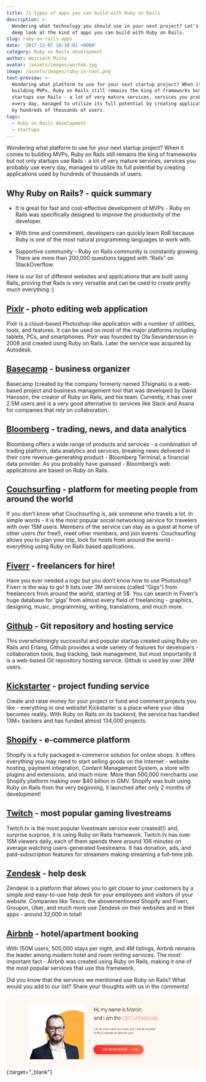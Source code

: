```yaml
---
title: 11 types of apps you can build with Ruby on Rails
description: >-
  Wondering what technology you should use in your next project? Let's take a
  deep look at the kind of apps you can build with Ruby on Rails.
slug: ruby-on-rails-apps
date: '2017-12-07 10:38:01 +0000'
category: Ruby on Rails development
author: Wojciech Miśta
avatar: /assets/images/wojtek.jpg
image: /assets/images/ruby-is-cool.png
text-preview: >-
  Wondering what platform to use for your next startup project? When it comes to
  building MVPs, Ruby on Rails still remains the king of frameworks but not only
  startups use Rails - a lot of very mature services, services you probably use
  every day, managed to utilize its full potential by creating applications used
  by hundreds of thousands of users.
tags:
  - Ruby on Rails development
  - Startups
---
```



Wondering what platform to use for your next startup project? When it comes to building MVPs, Ruby on Rails still remains the king of frameworks but not only startups use Rails - a lot of very mature services, services you probably use every day, managed to utilize its full potential by creating applications used by hundreds of thousands of users.

## Why Ruby on Rails? - quick summary

* It is great for fast and cost-effective development of MVPs - Ruby on Rails was specifically designed to improve the productivity of the developer.

* With time and commitment, developers can quickly learn RoR because Ruby is one of the most natural programming languages to work with.

* Supportive community - Ruby on Rails community is constantly growing. There are more than 200,000 questions tagged with “Rails” on StackOverflow.

Here is our list of different websites and applications that are built using Rails, proving that Rails is very versatile and can be used to create pretty much everything :)

## [Pixlr](https://pixlr.com/web) - photo editing web application

Pixlr is a cloud-based Photoshop-like application with a number of utilities, tools, and features. It can be used on most of the major platforms including tablets, PCs, and smartphones. Pixlr was founded by Ola Sevandersson in 2008 and created using Ruby on Rails. Later the service was acquired by Autodesk.

## [Basecamp](https://basecamp.com/) - business organizer

Basecamp (created by the company formerly named 37signals) is a web-based project and business management tool that was developed by David Hansson, the creator of Ruby on Rails, and his team. Currently, it has over 2.5M users and is a very good alternative to services like Slack and Asana for companies that rely on collaboration.

## [Bloomberg](https://www.bloomberg.com/europe) - trading, news, and data analytics

Bloomberg offers a wide range of products and services - a combination of trading platform, data analytics and services, breaking news delivered in their core revenue-generating product - Bloomberg Terminal, a financial data provider. As you probably have guessed - Bloomberg’s web applications are based on Ruby on Rails.

## [Couchsurfing](https://www.couchsurfing.com/) - platform for meeting people from around the world

If you don’t know what Couchsurfing is, ask someone who travels a lot. In simple words - it is the most popular social networking service for travelers with over 15M users. Members of the service can stay as a guest at home of other users (for free!), meet other members, and join events. Couchsurfing allows you to plan your trip, look for hosts from around the world - everything using Ruby on Rails based applications.

## [Fiverr](https://www.fiverr.com/) - freelancers for hire!

Have you ever needed a logo but you don’t know how to use Photoshop? Fiverr is the way to go! It lists over 3M services (called “Gigs”) from freelancers from around the world, starting at 5$. You can search in Fiverr’s huge database for ‘gigs’ from almost every field of freelancing - graphics, designing, music, programming, writing, translations, and much more.

## [Github](https://github.com/) - Git repository and hosting service

This overwhelmingly successful and popular startup created using Ruby on Rails and Erlang, Github provides a wide variety of features for developers - collaboration tools, bug tracking, task management, but most importantly it is a web-based Git repository hosting service. Github is used by over 26M users.

## [Kickstarter](https://www.kickstarter.com/) - project funding service

Create and raise money for your project or fund and comment projects you like - everything in one website! Kickstarter is a place where your idea becomes reality. With Ruby on Rails on its backend, the service has handled 13M+ backers and has funded almost 134,000 projects.

## [Shopify](https://www.shopify.com/) - e-commerce platform

Shopify is a fully packaged e-commerce solution for online shops. It offers everything you may need to start selling goods on the Internet - website hosting, payment integration, Content Management System, a store with plugins and extensions, and much more. More than 500,000 merchants use Shopify platform making over $40 billion in GMV. Shopify was built using Ruby on Rails from the very beginning, it launched after only 2 months of development!

## [Twitch](https://go.twitch.tv/) - most popular gaming livestreams

Twitch.tv is the most popular livestream service ever created(!) and, surprise surprise, it is using Ruby on Rails framework. Twitch.tv has over 15M viewers daily, each of them spends there around 106 minutes on average watching users-generated livestreams. It has donation, ads, and paid-subscription features for streamers making streaming a full-time job.

## [Zendesk](https://www.zendesk.com/) - help desk

Zendesk is a platform that allows you to get closer to your customers by a simple and easy-to-use help desk for your employees and visitors of your website. Companies like Tesco, the abovementioned Shopify and Fiverr, Groupon, Uber, and much more use Zendesk on their websites and in their apps - around 32,000 in total!

## [Airbnb](https://www.airbnb.com/) - hotel/apartment booking

With 150M users, 500,000 stays per night, and 4M listings, Airbnb remains the leader among modern hotel and room renting services. The most important fact - Airbnb was created using Ruby on Rails, making it one of the most popular services that use this framework.


Did you know that the services we mentioned use Ruby on Rails? What would you add to our list? Share your thoughts with us in the comments!

[![Get an estimate](/assets/images/get-an-estimate.png)](https://naturaily.com/get-an-estimate){:target="_blank"}
